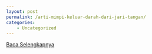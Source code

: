 ```yaml
---
layout: post
permalink: /arti-mimpi-keluar-darah-dari-jari-tangan/
categories:
    - Uncategorized
---
```


[Baca Selengkapnya](/08)